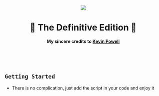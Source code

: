 <div align="center">
	<img src="https://cdn.discordapp.com/attachments/928682395346022420/935691736846581770/typewrite.gif">
	<h1 align="center">🎉 The Definitive Edition 🎉</h1>
	<p><b>My sincere credits to <a href="https://github.com/kevin-powell">Kevin Powell</a></b></p>
	<br>
	<br>
	<br>
</div>

## `Getting Started`
* <p>There is no complication, just add the script in your code and enjoy it</p>

